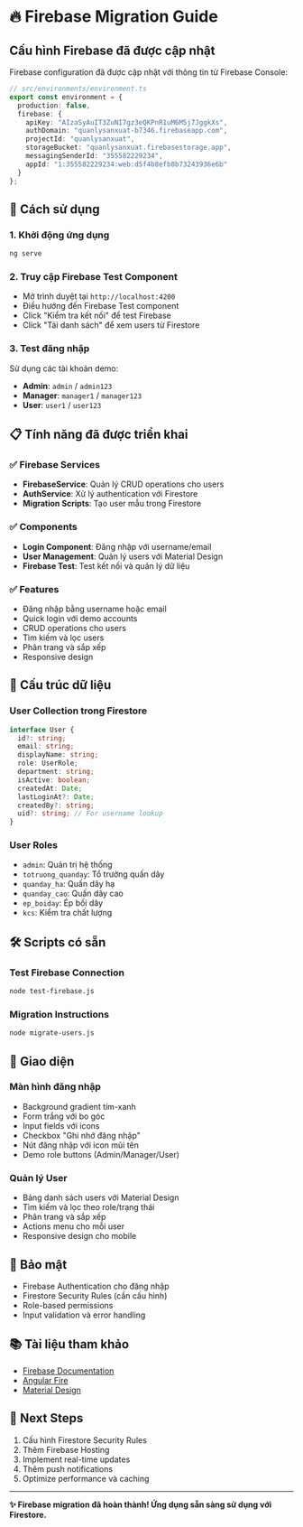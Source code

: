 # 🔥 Firebase Migration Guide

## Cấu hình Firebase đã được cập nhật

Firebase configuration đã được cập nhật với thông tin từ Firebase Console:

```typescript
// src/environments/environment.ts
export const environment = {
  production: false,
  firebase: {
    apiKey: "AIzaSyAuIT3ZuNI7gz3eQKPnR1uM6M5j7JggkXs",
    authDomain: "quanlysanxuat-b7346.firebaseapp.com",
    projectId: "quanlysanxuat",
    storageBucket: "quanlysanxuat.firebasestorage.app",
    messagingSenderId: "355582229234",
    appId: "1:355582229234:web:d5f4b8efb8b73243936e6b"
  }
};
```

## 🚀 Cách sử dụng

### 1. Khởi động ứng dụng
```bash
ng serve
```

### 2. Truy cập Firebase Test Component
- Mở trình duyệt tại `http://localhost:4200`
- Điều hướng đến Firebase Test component
- Click "Kiểm tra kết nối" để test Firebase
- Click "Tải danh sách" để xem users từ Firestore

### 3. Test đăng nhập
Sử dụng các tài khoản demo:
- **Admin**: `admin` / `admin123`
- **Manager**: `manager1` / `manager123`
- **User**: `user1` / `user123`

## 📋 Tính năng đã được triển khai

### ✅ Firebase Services
- **FirebaseService**: Quản lý CRUD operations cho users
- **AuthService**: Xử lý authentication với Firestore
- **Migration Scripts**: Tạo user mẫu trong Firestore

### ✅ Components
- **Login Component**: Đăng nhập với username/email
- **User Management**: Quản lý users với Material Design
- **Firebase Test**: Test kết nối và quản lý dữ liệu

### ✅ Features
- Đăng nhập bằng username hoặc email
- Quick login với demo accounts
- CRUD operations cho users
- Tìm kiếm và lọc users
- Phân trang và sắp xếp
- Responsive design

## 🔧 Cấu trúc dữ liệu

### User Collection trong Firestore
```typescript
interface User {
  id?: string;
  email: string;
  displayName: string;
  role: UserRole;
  department: string;
  isActive: boolean;
  createdAt: Date;
  lastLoginAt?: Date;
  createdBy?: string;
  uid?: string; // For username lookup
}
```

### User Roles
- `admin`: Quản trị hệ thống
- `totruong_quanday`: Tổ trưởng quấn dây
- `quanday_ha`: Quấn dây hạ
- `quanday_cao`: Quấn dây cao
- `ep_boiday`: Ép bối dây
- `kcs`: Kiểm tra chất lượng

## 🛠️ Scripts có sẵn

### Test Firebase Connection
```bash
node test-firebase.js
```

### Migration Instructions
```bash
node migrate-users.js
```

## 📱 Giao diện

### Màn hình đăng nhập
- Background gradient tím-xanh
- Form trắng với bo góc
- Input fields với icons
- Checkbox "Ghi nhớ đăng nhập"
- Nút đăng nhập với icon mũi tên
- Demo role buttons (Admin/Manager/User)

### Quản lý User
- Bảng danh sách users với Material Design
- Tìm kiếm và lọc theo role/trạng thái
- Phân trang và sắp xếp
- Actions menu cho mỗi user
- Responsive design cho mobile

## 🔐 Bảo mật

- Firebase Authentication cho đăng nhập
- Firestore Security Rules (cần cấu hình)
- Role-based permissions
- Input validation và error handling

## 📚 Tài liệu tham khảo

- [Firebase Documentation](https://firebase.google.com/docs)
- [Angular Fire](https://github.com/angular/angularfire)
- [Material Design](https://material.angular.io/)

## 🎯 Next Steps

1. Cấu hình Firestore Security Rules
2. Thêm Firebase Hosting
3. Implement real-time updates
4. Thêm push notifications
5. Optimize performance và caching

---

**✨ Firebase migration đã hoàn thành! Ứng dụng sẵn sàng sử dụng với Firestore.**
